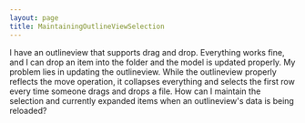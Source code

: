 ```yaml
---
layout: page
title: MaintainingOutlineViewSelection
---
```


I have an outlineview that supports drag and drop.  Everything works fine, and I can drop an item into the folder and the model is updated properly.  My problem lies in updating the outlineview.  While the outlineview properly reflects the move operation, it collapses everything and selects the first row every time someone drags and drops a file.  How can I maintain the selection and currently expanded items when an outlineview's data is being reloaded?

